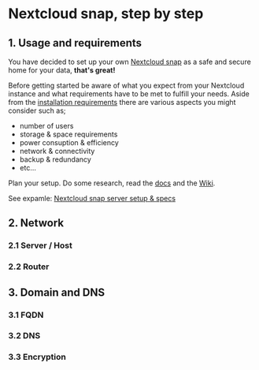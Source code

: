 # Nextcloud snap, step by step

## 1. Usage and requirements
You have decided to set up your own [Nextcloud snap](https://github.com/nextcloud-snap/nextcloud-snap) as a safe and secure home for your data, **that's great!**

Before getting started be aware of what you expect from your Nextcloud instance and what requirements have to be met to fulfill your needs. 
Aside from the [installation requirements](https://github.com/nextcloud-snap/nextcloud-snap/wiki/Installation-requirements) there are various aspects you might consider such as;
+ number of users
+ storage & space requirements
+ power consuption & efficiency
+ network & connectivity
+ backup & redundancy
+ etc...

Plan your setup. Do some research, read the [docs](https://github.com/nextcloud-snap/nextcloud-snap) and the [Wiki](https://github.com/nextcloud-snap/nextcloud-snap/wiki).

See expamle: [Nextcloud snap server setup & specs](https://github.com/scubamuc/scubamuc.github.io)

## 2. Network
### 2.1 Server / Host
### 2.2 Router

## 3. Domain and DNS
### 3.1 FQDN
### 3.2 DNS
### 3.3 Encryption
